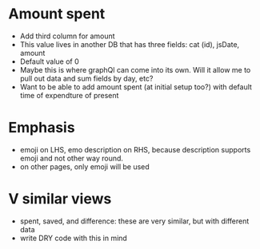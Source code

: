 # Amount spent
- Add third column for amount
- This value lives in another DB that has three fields: cat (id), jsDate, amount
- Default value of 0
- Maybe this is where graphQl can come into its own. Will it allow me to pull out data and sum fields by day, etc?
- Want to be able to add amount spent (at initial setup too?) with default time of expendture of present

# Emphasis
- emoji on LHS, emo description on RHS, because description supports emoji and not other way round.
- on other pages, only emoji will be used

# V similar views
- spent, saved, and difference: these are very similar, but with different data
- write DRY code with this in mind
